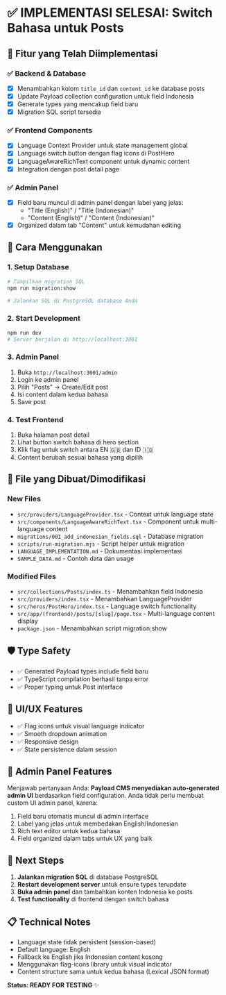 # ✅ IMPLEMENTASI SELESAI: Switch Bahasa untuk Posts

## 🎯 Fitur yang Telah Diimplementasi

### ✅ Backend & Database
- [x] Menambahkan kolom `title_id` dan `content_id` ke database posts
- [x] Update Payload collection configuration untuk field Indonesia
- [x] Generate types yang mencakup field baru
- [x] Migration SQL script tersedia

### ✅ Frontend Components
- [x] Language Context Provider untuk state management global
- [x] Language switch button dengan flag icons di PostHero
- [x] LanguageAwareRichText component untuk dynamic content
- [x] Integration dengan post detail page

### ✅ Admin Panel
- [x] Field baru muncul di admin panel dengan label yang jelas:
  - "Title (English)" / "Title (Indonesian)"
  - "Content (English)" / "Content (Indonesian)"
- [x] Organized dalam tab "Content" untuk kemudahan editing

## 🚀 Cara Menggunakan

### 1. Setup Database
```bash
# Tampilkan migration SQL
npm run migration:show

# Jalankan SQL di PostgreSQL database Anda
```

### 2. Start Development
```bash
npm run dev
# Server berjalan di http://localhost:3001
```

### 3. Admin Panel
1. Buka `http://localhost:3001/admin`
2. Login ke admin panel
3. Pilih "Posts" → Create/Edit post
4. Isi content dalam kedua bahasa
5. Save post

### 4. Test Frontend
1. Buka halaman post detail
2. Lihat button switch bahasa di hero section
3. Klik flag untuk switch antara EN 🇬🇧 dan ID 🇮🇩
4. Content berubah sesuai bahasa yang dipilih

## 📁 File yang Dibuat/Dimodifikasi

### New Files
- `src/providers/LanguageProvider.tsx` - Context untuk language state
- `src/components/LanguageAwareRichText.tsx` - Component untuk multi-language content
- `migrations/001_add_indonesian_fields.sql` - Database migration
- `scripts/run-migration.mjs` - Script helper untuk migration
- `LANGUAGE_IMPLEMENTATION.md` - Dokumentasi implementasi
- `SAMPLE_DATA.md` - Contoh data dan usage

### Modified Files
- `src/collections/Posts/index.ts` - Menambahkan field Indonesia
- `src/providers/index.tsx` - Menambahkan LanguageProvider
- `src/heros/PostHero/index.tsx` - Language switch functionality
- `src/app/(frontend)/posts/[slug]/page.tsx` - Multi-language content display
- `package.json` - Menambahkan script migration:show

## 🛡️ Type Safety
- ✅ Generated Payload types include field baru
- ✅ TypeScript compilation berhasil tanpa error
- ✅ Proper typing untuk Post interface

## 📱 UI/UX Features
- ✅ Flag icons untuk visual language indicator
- ✅ Smooth dropdown animation
- ✅ Responsive design
- ✅ State persistence dalam session

## 🔧 Admin Panel Features
Menjawab pertanyaan Anda: **Payload CMS menyediakan auto-generated admin UI** berdasarkan field configuration. Anda tidak perlu membuat custom UI admin panel, karena:

1. Field baru otomatis muncul di admin interface
2. Label yang jelas untuk membedakan English/Indonesian
3. Rich text editor untuk kedua bahasa
4. Field organized dalam tabs untuk UX yang baik

## 🎯 Next Steps
1. **Jalankan migration SQL** di database PostgreSQL
2. **Restart development server** untuk ensure types terupdate
3. **Buka admin panel** dan tambahkan konten Indonesia ke posts
4. **Test functionality** di frontend dengan switch bahasa

## 📋 Technical Notes
- Language state tidak persistent (session-based)
- Default language: English
- Fallback ke English jika Indonesian content kosong
- Menggunakan flag-icons library untuk visual indicator
- Content structure sama untuk kedua bahasa (Lexical JSON format)

**Status: READY FOR TESTING** ✨
